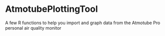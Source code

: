 # AtmotubePlottingTool
A few R functions to help you import and graph data from the Atmotube Pro personal air quality monitor
